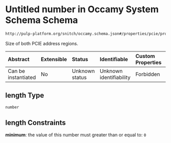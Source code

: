 # Untitled number in Occamy System Schema Schema

```txt
http://pulp-platform.org/snitch/occamy.schema.json#/properties/pcie/properties/length
```

Size of both PCIE address regions.

| Abstract            | Extensible | Status         | Identifiable            | Custom Properties | Additional Properties | Access Restrictions | Defined In                                                       |
| :------------------ | :--------- | :------------- | :---------------------- | :---------------- | :-------------------- | :------------------ | :--------------------------------------------------------------- |
| Can be instantiated | No         | Unknown status | Unknown identifiability | Forbidden         | Allowed               | none                | [occamy.schema.json*](occamy.schema.json "open original schema") |

## length Type

`number`

## length Constraints

**minimum**: the value of this number must greater than or equal to: `0`
